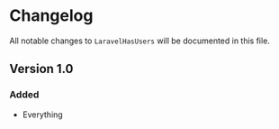 # Changelog

All notable changes to `LaravelHasUsers` will be documented in this file.

## Version 1.0

### Added
- Everything
